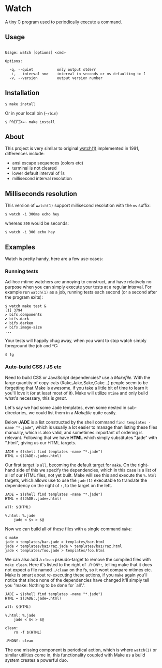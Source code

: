 
# Watch

  A tiny C program used to periodically execute a command.

## Usage

```

Usage: watch [options] <cmd>

Options:

  -q, --quiet           only output stderr
  -i, --interval <n>    interval in seconds or ms defaulting to 1
  -v, --version         output version number

```

## Installation

```
$ make install
```

Or in your local bin (`~/bin`)

```
$ PREFIX=~ make install
```

## About

  This project is very similar to original [watch(1)](http://linux.die.net/man/1/watch) implemented in 1991, differences include:

  - ansi escape sequences (colors etc)
  - terminal is not cleared
  - lower default interval of 1s
  - millisecond interval resolution

## Milliseconds resolution

 This version of `watch(1)` support millisecond resolution
 with the `ms` suffix:

```
$ watch -i 300ms echo hey
```

whereas `300` would be seconds:

```
$ watch -i 300 echo hey
```

## Examples

 Watch is pretty handy, here are a few use-cases:

### Running tests

  Ad-hoc mtime watchers are annoying to construct,
  and have relatively no purpose when you can simply
  execute your tests at a regular interval. For example
  run `watch(1)` as a job, running tests each second (or a 
  second after the program exits):

```
$ watch make test &
[1] 3794
✔ bifs.components
✔ bifs.dark
✔ bifs.darken
✔ bifs.image-size
...
```

 Your tests will happily chug away, when you want to
 stop watch simply foreground the job and ^C:
 
```
$ fg
```

### Auto-build CSS / JS etc

 Need to build CSS or JavaScript dependencies? use a _Makefile_. With the large quantity of copy-cats (Rake,Jake,Sake,Cake...) people seem to be forgetting that Make is awesome, if you take a little bit of time to learn it you'll love it (or at least most of it). Make will utilize `mtime` and only build what's necessary, this is _great_.

 Let's say we had some Jade templates, even some nested in sub-directories, we could list them in a _Makefile_ quite easily.
 
 Below __JADE__ is a list constructed by the shell command `find templates -name "*.jade"`, which is usually a lot easier to manage than listing these files manually, which is also valid, and sometimes important of ordering is relevant. Following that we have __HTML__ which simply substitutes ".jade" with ".html", giving us our HTML targets. 

```make
JADE = $(shell find templates -name "*.jade")
HTML = $(JADE:.jade=.html)
```

 Our first target is `all`, becoming the default target for `make`. On the right-hand side of this we specify the dependencies, which in this case is a list of all of our HTML files, not yet built. Make will see this and execute the `%.html` targets, which allows use to use the `jade(1)` executable to translate the dependency on the right of `:`, to the target on the left. 

```make
JADE = $(shell find templates -name "*.jade")
HTML = $(JADE:.jade=.html)

all: $(HTML)

%.html: %.jade
	jade < $< > $@
```

 Now we can build all of these files with a single command `make`:

```
$ make
jade < templates/bar.jade > templates/bar.html
jade < templates/baz/raz.jade > templates/baz/raz.html
jade < templates/foo.jade > templates/foo.html
```

 We can also add a `clean` pseudo-target to remove the compiled files with `make clean`. Here it's listed to the right of `.PHONY:`, telling make that it does not expect a file named `./clean` on the fs, so it wont compare mtimes etc. Make is smart about re-executing these actions, if you `make` again you'll notice that since none of the dependencies have changed it'll simply tell you "make: Nothing to be done for `all'.".

```make
JADE = $(shell find templates -name "*.jade")
HTML = $(JADE:.jade=.html)

all: $(HTML)

%.html: %.jade
	jade < $< > $@

clean:
	rm -f $(HTML)

.PHONY: clean
```

  The one missing component is periodical action, which is where `watch(1)` or similar utilities come in, this functionality coupled with Make as a build system creates a powerful duo. 
